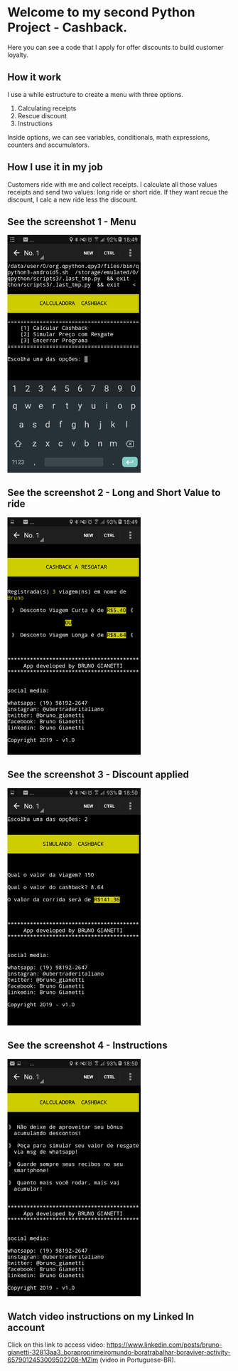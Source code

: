 # Welcome to my second Python Project - Cashback.

Here you can see a code that I apply for offer discounts to build customer loyalty.

## How it work

I use a while estructure to create a menu with three options.

1) Calculating receipts
2) Rescue discount
3) Instructions

Inside options, we can see variables, conditionals, math expressions, counters and accumulators.

## How I use it in my job

Customers ride with me and collect receipts. I calculate all those values receipts and send two values: long ride or short ride. If they want recue the discount, I calc a new ride less the discount.

## See the screenshot 1 - Menu

<img width="300" alt="rename screenshot" src="https://github.com/BrunoGianetti/Cashback/blob/master/Screenshot_20190921-184919.png">

## See the screenshot 2 - Long and Short Value to ride

<img width="300" alt="rename screenshot" src="https://github.com/BrunoGianetti/Cashback/blob/master/Screenshot_20190921-184954.png">

## See the screenshot 3 - Discount applied

<img width="300" alt="rename screenshot" src="https://github.com/BrunoGianetti/Cashback/blob/master/Screenshot_20190921-185020.png">

## See the screenshot 4 - Instructions

<img width="300" alt="rename screenshot" src="https://github.com/BrunoGianetti/Cashback/blob/master/Screenshot_20190921-185033.png">

## Watch video instructions on my Linked In account

Click on this link to access video: https://www.linkedin.com/posts/bruno-gianetti-32813aa3_boraproprimeiromundo-boratrabalhar-boraviver-activity-6579012453009502208-MZlm (video in Portuguese-BR).
